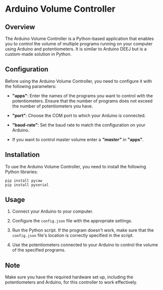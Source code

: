 # Arduino Volume Controller

## Overview

The Arduino Volume Controller is a Python-based application that enables you to control the volume of multiple programs running on your computer using Arduino and potentiometers. It is similar to Arduino DEEJ but is a custom-made solution in Python.

## Configuration

Before using the Arduino Volume Controller, you need to configure it with the following parameters:

-   **"apps"**: Enter the names of the programs you want to control with the potentiometers. Ensure that the number of programs does not exceed the number of potentiometers you have.

-   **"port"**: Choose the COM port to which your Arduino is connected.

-   **"baud-rate"**: Set the baud rate to match the configuration on your Arduino.

-   If you want to control master volume enter a **_"master"_** in **"apps"**.

## Installation

To use the Arduino Volume Controller, you need to install the following Python libraries:

```
pip install pycaw
pip install pyserial
```

## Usage

1. Connect your Arduino to your computer.

2. Configure the `config.json` file with the appropriate settings.

3. Run the Python script. If the program doesn't work, make sure that the `config.json` file's location is correctly specified in the script.

4. Use the potentiometers connected to your Arduino to control the volume of the specified programs.

## Note

Make sure you have the required hardware set up, including the potentiometers and Arduino, for this controller to work effectively.
